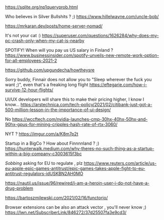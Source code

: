 https://sqlite.org/np1queryprob.html

Who believes in Silver Bullshits ? ;)
https://www.hillelwayne.com/uncle-bob/

https://mrkaran.dev/posts/home-server-nomad/


It's not your cat :)
https://superuser.com/questions/1626284/why-does-my-pc-crash-only-when-my-cat-is-nearby

SPOTIFY! When will you pay us US salary in Finland ?
https://www.businessinsider.com/spotify-unveils-new-remote-work-option-for-all-employees-2021-2

https://github.com/upgundecha/howtheysre


Sorry buddy, Finnair does not allow you to "Sleep wherever the fuck you want ;)", even that's a freaking long flight
https://eftegarie.com/how-i-survive-12-hour-flights/

UI/UX developers will share this to make their pricing higher, I know I know...
https://arstechnica.com/tech-policy/2021/02/citibank-just-got-a-500-million-lesson-in-the-importance-of-ui-design/

No
https://wccftech.com/nvidia-launches-cmp-30hx-40hx-50hx-and-90hx-gpus-for-mining-cripples-hash-rate-of-rtx-3060/

NYT ?
https://imgur.com/a/K8m7p2t

Startup in a BigCo ? How about Finnnnland ? ;)
https://hunterwalk.medium.com/why-theres-no-such-thing-as-a-startup-within-a-big-company-c3003615f3bc

*Sobbing* asking for EU to regulate , plz
https://www.reuters.com/article/us-eu-apple-epic-games-antitrust/epic-games-takes-apple-fight-to-eu-antitrust-regulators-idUSKBN2AH0MO

https://nautil.us/issue/96/rewired/i-am-a-heroin-user-i-do-not-have-a-drug-problem

https://bartoszmilewski.com/2021/02/16/functorio/

Browser extensions can be also an attack vector , you'll never know ;)
https://lwn.net/SubscriberLink/846272/37d25507fa3e9cd3/